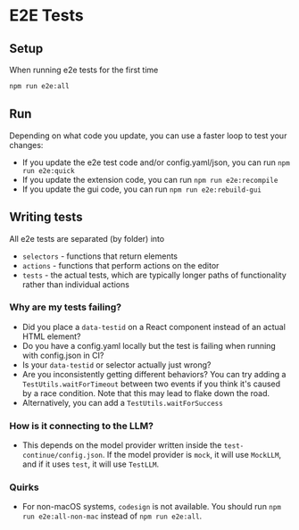 # E2E Tests

## Setup

When running e2e tests for the first time

```bash
npm run e2e:all
```

## Run

Depending on what code you update, you can use a faster loop to test your changes:

- If you update the e2e test code and/or config.yaml/json, you can run `npm run e2e:quick`
- If you update the extension code, you can run `npm run e2e:recompile`
- If you update the gui code, you can run `npm run e2e:rebuild-gui`

## Writing tests

All e2e tests are separated (by folder) into

- `selectors` - functions that return elements
- `actions` - functions that perform actions on the editor
- `tests` - the actual tests, which are typically longer paths of functionality rather than individual actions

### Why are my tests failing?

- Did you place a `data-testid` on a React component instead of an actual HTML element?
- Do you have a config.yaml locally but the test is failing when running with config.json in CI?
- Is your `data-testid` or selector actually just wrong?
- Are you inconsistently getting different behaviors? You can try adding a `TestUtils.waitForTimeout` between two events if you think it's caused by a race condition. Note that this may lead to flake down the road.
- Alternatively, you can add a `TestUtils.waitForSuccess`

### How is it connecting to the LLM?

- This depends on the model provider written inside the `test-continue/config.json`. If the model provider is `mock`, it will use `MockLLM`, and if it uses `test`, it will use `TestLLM`.

### Quirks

- For non-macOS systems, `codesign` is not available. You should run `npm run e2e:all-non-mac` instead of `npm run e2e:all`.